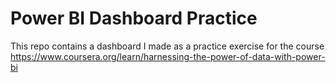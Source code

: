 # Power BI Dashboard Practice
This repo contains a dashboard I made as a practice exercise for the course https://www.coursera.org/learn/harnessing-the-power-of-data-with-power-bi
